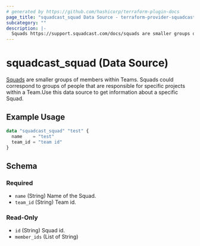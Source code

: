 ```yaml
---
# generated by https://github.com/hashicorp/terraform-plugin-docs
page_title: "squadcast_squad Data Source - terraform-provider-squadcast"
subcategory: ""
description: |-
  Squads https://support.squadcast.com/docs/squads are smaller groups of members within Teams. Squads could correspond to groups of people that are responsible for specific projects within a Team.Use this data source to get information about a specific Squad.
---
```


# squadcast_squad (Data Source)

[Squads](https://support.squadcast.com/docs/squads) are smaller groups of members within Teams. Squads could correspond to groups of people that are responsible for specific projects within a Team.Use this data source to get information about a specific Squad.

## Example Usage

```terraform
data "squadcast_squad" "test" {
  name    = "test"
  team_id = "team id"
}
```

<!-- schema generated by tfplugindocs -->
## Schema

### Required

- `name` (String) Name of the Squad.
- `team_id` (String) Team id.

### Read-Only

- `id` (String) Squad id.
- `member_ids` (List of String)


